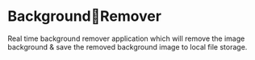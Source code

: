 # Background🦰Remover
Real time background remover application which will remove the image background & save the removed background image to local file storage.
